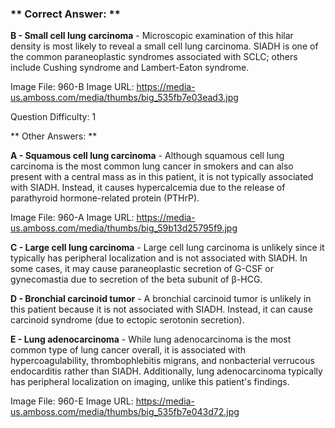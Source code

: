### ** Correct Answer: **

**B - Small cell lung carcinoma** - Microscopic examination of this hilar density is most likely to reveal a small cell lung carcinoma. SIADH is one of the common paraneoplastic syndromes associated with SCLC; others include Cushing syndrome and Lambert-Eaton syndrome.

Image File: 960-B
Image URL: https://media-us.amboss.com/media/thumbs/big_535fb7e03ead3.jpg

Question Difficulty: 1

** Other Answers: **

**A - Squamous cell lung carcinoma** - Although squamous cell lung carcinoma is the most common lung cancer in smokers and can also present with a central mass as in this patient, it is not typically associated with SIADH. Instead, it causes hypercalcemia due to the release of parathyroid hormone-related protein (PTHrP).

Image File: 960-A
Image URL: https://media-us.amboss.com/media/thumbs/big_59b13d25795f9.jpg

**C - Large cell lung carcinoma** - Large cell lung carcinoma is unlikely since it typically has peripheral localization and is not associated with SIADH. In some cases, it may cause paraneoplastic secretion of G-CSF or gynecomastia due to secretion of the beta subunit of β-HCG.

**D - Bronchial carcinoid tumor** - A bronchial carcinoid tumor is unlikely in this patient because it is not associated with SIADH. Instead, it can cause carcinoid syndrome (due to ectopic serotonin secretion).

**E - Lung adenocarcinoma** - While lung adenocarcinoma is the most common type of lung cancer overall, it is associated with hypercoagulability, thrombophlebitis migrans, and nonbacterial verrucous endocarditis rather than SIADH. Additionally, lung adenocarcinoma typically has peripheral localization on imaging, unlike this patient's findings.

Image File: 960-E
Image URL: https://media-us.amboss.com/media/thumbs/big_535fb7e043d72.jpg

